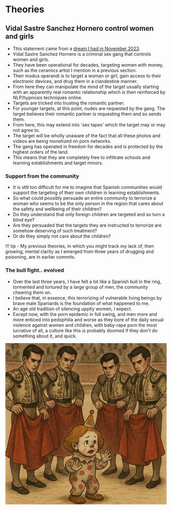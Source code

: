 # Theories

## Vidal Sastre Sanchez Hornero control women and girls

- This statement came from a [dream I had in November 2023](../timeline/2023/november.md#dreaming-of-jesus-christ).
- Vidal Sastre Sanchez Hornero is a criminal sex gang that controls women and girls.
- They have been operational for decades, targeting women with money, such as the ceramics artist I mention in a previous section.
- Their modus operandi is to target a woman or girl, gain access to their electronic devices, and drug them in a clandestine manner.
- From here they can manipulate the mind of the target usually starting with an apparently real romantic relationship which is then reinforced by NLP/hypnosis techniques online.
- Targets are tricked into trusting the romantic partner.
- For younger targets, at this point, nudes are requested by the gang. The target believes their romantic partner is requesting them and so sends them.
- From here, this may extend into 'sex tapes' which the target may or may not agree to.
- The target will be wholly unaware of the fact that all these photos and videos are being monetized on porn networks.
- The gang has operated in freedom for decades and is protected by the highest orders of the land.
- This means that they are completely free to infiltrate schools and learning establishments and target minors.

### Support from the community

- It is still too difficult for me to imagine that Spanish communities would support the targeting of their own children in learning establishments.
- So what could possibly persuade an entire community to terrorize a woman who seems to be the only person in the region that cares about the safety and wellbeing of their children?
- Do they understand that only foreign children are targeted and so turn a blind eye?
- Are they persuaded that the targets they are instructed to terrorize are somehow deserving of such treatment?
- Or do they simply not care about the children?

!!! tip
    - My previous theories, in which you might track my lack of, then growing, mental clarity as I emerged from three years of drugging and poisoning, are in earlier commits.

### The bull fight.. evolved

- Over the last three years, I have felt a lot like a Spanish bull in the ring, tormented and tortured by a large group of men, the community cheering them on.
- I believe that, in essence, this terrorizing of vulnerable living beings by brave male Spaniards is the foundation of what happened to me.
- An age old tradition of silencing uppity women, I expect.
- Except now, with the porn epidemic in full swing, and men more and more enticed into pedophilia and worse as they bore of the daily sexual violence against women and children, with baby-rape porn the most lucrative of all, a culture like this is probably doomed if they don't do something about it, and quick.

![The bullfight evolved](../content/images/bull-fight.png)
